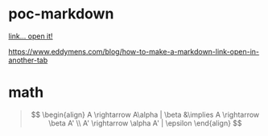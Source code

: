 <base target="_blank">

# poc-markdown

[link... open it!](https://www.eddymens.com/blog/how-to-make-a-markdown-link-open-in-another-tab)

<a href="http://example.com" target="_blank">https://www.eddymens.com/blog/how-to-make-a-markdown-link-open-in-another-tab</a>

# math
> $$
\begin{align}
A \rightarrow A\alpha | \beta &\implies
A \rightarrow \beta A' \\
A' \rightarrow \alpha A' | \epsilon
\end{align}
$$
